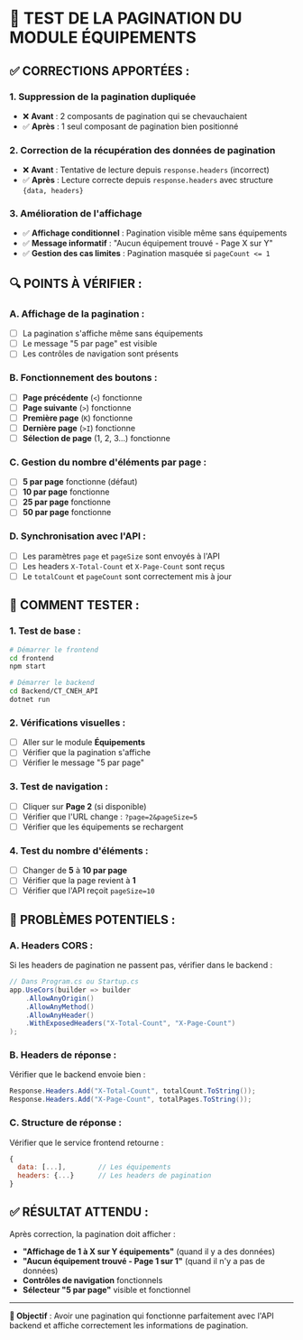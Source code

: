 # 🧪 TEST DE LA PAGINATION DU MODULE ÉQUIPEMENTS

## **✅ CORRECTIONS APPORTÉES :**

### **1. Suppression de la pagination dupliquée**
- ❌ **Avant** : 2 composants de pagination qui se chevauchaient
- ✅ **Après** : 1 seul composant de pagination bien positionné

### **2. Correction de la récupération des données de pagination**
- ❌ **Avant** : Tentative de lecture depuis `response.headers` (incorrect)
- ✅ **Après** : Lecture correcte depuis `response.headers` avec structure `{data, headers}`

### **3. Amélioration de l'affichage**
- ✅ **Affichage conditionnel** : Pagination visible même sans équipements
- ✅ **Message informatif** : "Aucun équipement trouvé - Page X sur Y"
- ✅ **Gestion des cas limites** : Pagination masquée si `pageCount <= 1`

## **🔍 POINTS À VÉRIFIER :**

### **A. Affichage de la pagination :**
- [ ] La pagination s'affiche même sans équipements
- [ ] Le message "5 par page" est visible
- [ ] Les contrôles de navigation sont présents

### **B. Fonctionnement des boutons :**
- [ ] **Page précédente** (`<`) fonctionne
- [ ] **Page suivante** (`>`) fonctionne  
- [ ] **Première page** (`K`) fonctionne
- [ ] **Dernière page** (`>I`) fonctionne
- [ ] **Sélection de page** (1, 2, 3...) fonctionne

### **C. Gestion du nombre d'éléments par page :**
- [ ] **5 par page** fonctionne (défaut)
- [ ] **10 par page** fonctionne
- [ ] **25 par page** fonctionne
- [ ] **50 par page** fonctionne

### **D. Synchronisation avec l'API :**
- [ ] Les paramètres `page` et `pageSize` sont envoyés à l'API
- [ ] Les headers `X-Total-Count` et `X-Page-Count` sont reçus
- [ ] Le `totalCount` et `pageCount` sont correctement mis à jour

## **🚀 COMMENT TESTER :**

### **1. Test de base :**
```bash
# Démarrer le frontend
cd frontend
npm start

# Démarrer le backend  
cd Backend/CT_CNEH_API
dotnet run
```

### **2. Vérifications visuelles :**
- [ ] Aller sur le module **Équipements**
- [ ] Vérifier que la pagination s'affiche
- [ ] Vérifier le message "5 par page"

### **3. Test de navigation :**
- [ ] Cliquer sur **Page 2** (si disponible)
- [ ] Vérifier que l'URL change : `?page=2&pageSize=5`
- [ ] Vérifier que les équipements se rechargent

### **4. Test du nombre d'éléments :**
- [ ] Changer de **5** à **10 par page**
- [ ] Vérifier que la page revient à **1**
- [ ] Vérifier que l'API reçoit `pageSize=10`

## **🐛 PROBLÈMES POTENTIELS :**

### **A. Headers CORS :**
Si les headers de pagination ne passent pas, vérifier dans le backend :
```csharp
// Dans Program.cs ou Startup.cs
app.UseCors(builder => builder
    .AllowAnyOrigin()
    .AllowAnyMethod()
    .AllowAnyHeader()
    .WithExposedHeaders("X-Total-Count", "X-Page-Count")
);
```

### **B. Headers de réponse :**
Vérifier que le backend envoie bien :
```csharp
Response.Headers.Add("X-Total-Count", totalCount.ToString());
Response.Headers.Add("X-Page-Count", totalPages.ToString());
```

### **C. Structure de réponse :**
Vérifier que le service frontend retourne :
```javascript
{
  data: [...],        // Les équipements
  headers: {...}      // Les headers de pagination
}
```

## **✅ RÉSULTAT ATTENDU :**

Après correction, la pagination doit afficher :
- **"Affichage de 1 à X sur Y équipements"** (quand il y a des données)
- **"Aucun équipement trouvé - Page 1 sur 1"** (quand il n'y a pas de données)
- **Contrôles de navigation** fonctionnels
- **Sélecteur "5 par page"** visible et fonctionnel

---

**🎯 Objectif** : Avoir une pagination qui fonctionne parfaitement avec l'API backend et affiche correctement les informations de pagination.
